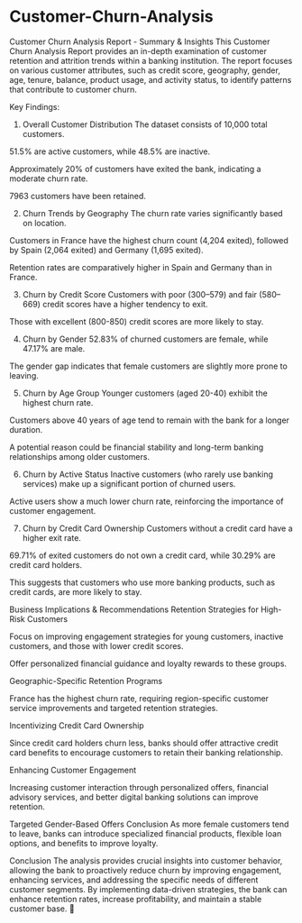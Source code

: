 # Customer-Churn-Analysis
Customer Churn Analysis Report - Summary & Insights
This Customer Churn Analysis Report provides an in-depth examination of customer retention and attrition trends within a banking institution. The report focuses on various customer attributes, such as credit score, geography, gender, age, tenure, balance, product usage, and activity status, to identify patterns that contribute to customer churn.

Key Findings:
1. Overall Customer Distribution
The dataset consists of 10,000 total customers.

51.5% are active customers, while 48.5% are inactive.

Approximately 20% of customers have exited the bank, indicating a moderate churn rate.

7963 customers have been retained.

2. Churn Trends by Geography
The churn rate varies significantly based on location.

Customers in France have the highest churn count (4,204 exited), followed by Spain (2,064 exited) and Germany (1,695 exited).

Retention rates are comparatively higher in Spain and Germany than in France.

3. Churn by Credit Score
Customers with poor (300–579) and fair (580–669) credit scores have a higher tendency to exit.

Those with excellent (800-850) credit scores are more likely to stay.

4. Churn by Gender
52.83% of churned customers are female, while 47.17% are male.

The gender gap indicates that female customers are slightly more prone to leaving.

5. Churn by Age Group
Younger customers (aged 20-40) exhibit the highest churn rate.

Customers above 40 years of age tend to remain with the bank for a longer duration.

A potential reason could be financial stability and long-term banking relationships among older customers.

6. Churn by Active Status
Inactive customers (who rarely use banking services) make up a significant portion of churned users.

Active users show a much lower churn rate, reinforcing the importance of customer engagement.

7. Churn by Credit Card Ownership
Customers without a credit card have a higher exit rate.

69.71% of exited customers do not own a credit card, while 30.29% are credit card holders.

This suggests that customers who use more banking products, such as credit cards, are more likely to stay.

Business Implications & Recommendations
Retention Strategies for High-Risk Customers

Focus on improving engagement strategies for young customers, inactive customers, and those with lower credit scores.

Offer personalized financial guidance and loyalty rewards to these groups.

Geographic-Specific Retention Programs

France has the highest churn rate, requiring region-specific customer service improvements and targeted retention strategies.

Incentivizing Credit Card Ownership

Since credit card holders churn less, banks should offer attractive credit card benefits to encourage customers to retain their banking relationship.

Enhancing Customer Engagement

Increasing customer interaction through personalized offers, financial advisory services, and better digital banking solutions can improve retention.

Targeted Gender-Based Offers
Conclusion
As more female customers tend to leave, banks can introduce specialized financial products, flexible loan options, and benefits to improve loyalty.



Conclusion
The analysis provides crucial insights into customer behavior, allowing the bank to proactively reduce churn by improving engagement, enhancing services, and addressing the specific needs of different customer segments. By implementing data-driven strategies, the bank can enhance retention rates, increase profitability, and maintain a stable customer base. 🚀
